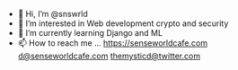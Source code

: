 - 👋 Hi, I’m @snswrld
- 👀 I’m interested in Web development crypto and security
- 🌱 I’m currently learning Django and ML
- 📫 How to reach me ... https://senseworldcafe.com d@senseworldcafe.com themysticd@twitter.com

<!---
snswrld/snswrld is a ✨ special ✨ repository because its `README.md` (this file) appears on your GitHub profile.
You can click the Preview link to take a look at your changes.
--->

